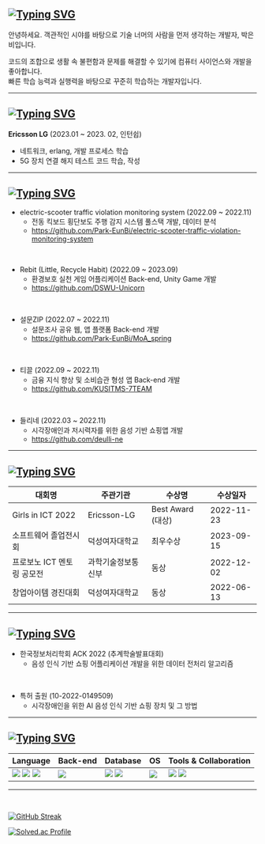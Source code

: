 <!-- <div align="center">
 -->

## [![Typing SVG](https://readme-typing-svg.demolab.com?font=Do+Hyeon&pause=1000&color=F7F7F7&repeat=false&random=false&width=435&lines=%F0%9F%91%A9%E2%80%8D%F0%9F%92%BB+About+Eunbi)](https://git.io/typing-svg)     
안녕하세요. 객관적인 시야를 바탕으로 기술 너머의 사람을 먼저 생각하는 개발자, 박은비입니다. 

코드의 조합으로 생활 속 불편함과 문제를 해결할 수 있기에 컴퓨터 사이언스와 개발을 좋아합니다.    
빠른 학습 능력과 실행력을 바탕으로 꾸준히 학습하는 개발자입니다.

---

## [![Typing SVG](https://readme-typing-svg.demolab.com?font=Do+Hyeon&pause=1000&color=F7F7F7&repeat=false&random=false&width=435&lines=%F0%9F%96%A5%EF%B8%8FCareer)](https://git.io/typing-svg)    

**Ericsson LG** (2023.01 ~ 2023. 02, 인턴쉽)

- 네트워크, erlang, 개발 프로세스 학습
- 5G 장치 연결 해지 테스트 코드 학습, 작성


---

## [![Typing SVG](https://readme-typing-svg.demolab.com?font=Do+Hyeon&pause=1000&color=F7F7F7&repeat=false&random=false&width=435&lines=%F0%9F%8F%83%E2%80%8D%E2%99%80%EF%B8%8FProject+%26+Activites)](https://git.io/typing-svg)     
- electric-scooter traffic violation monitoring system (2022.09 ~ 2022.11)
  - 전동 킥보드 횡단보도 주행 감지 시스템 풀스택 개발, 데이터 분석
  - https://github.com/Park-EunBi/electric-scooter-traffic-violation-monitoring-system      
 <br/>
      
- Rebit (Little, Recycle Habit) (2022.09 ~ 2023.09)          
  - 환경보호 실천 게임 어플리케이션 Back-end, Unity Game 개발    
  - https://github.com/DSWU-Unicorn        
<br/>    
       
- 설문ZIP (2022.07 ~ 2022.11)
  - 설문조사 공유 웹, 앱 플랫폼 Back-end 개발
  - https://github.com/Park-EunBi/MoA_spring     
 <br/>
            
- 티끌 (2022.09 ~ 2022.11)
   - 금융 지식 향상 및 소비습관 형성 앱 Back-end 개발
   - https://github.com/KUSITMS-7TEAM     
 <br/>
        
- 들리네 (2022.03 ~ 2022.11)
  - 시각장애인과 저시력자를 위한 음성 기반 쇼핑앱 개발
  - https://github.com/deulli-ne
       
---

## [![Typing SVG](https://readme-typing-svg.demolab.com?font=Do+Hyeon&pause=1000&color=F7F7F7&repeat=false&random=false&width=435&lines=%F0%9F%8F%86+%EC%88%98%EC%83%81%EA%B2%BD%EB%A0%A5)](https://git.io/typing-svg)     
| 대회명 | 주관기관 | 수상명 | 수상일자 |
| --- | --- | --- | --- |
| Girls in ICT 2022 | Ericsson-LG | Best Award (대상) | 2022-11-23 |
| 소프트웨어 졸업전시회 | 덕성여자대학교 | 최우수상 | 2023-09-15 |
| 프로보노 ICT 멘토링 공모전 | 과학기술정보통신부 | 동상 | 2022-12-02 |
| 창업아이템 경진대회 | 덕성여자대학교 | 동상 | 2022-06-13 |

---

## [![Typing SVG](https://readme-typing-svg.demolab.com?font=Do+Hyeon&pause=1000&color=F7F7F7&repeat=false&random=false&width=435&lines=%F0%9F%93%96+%EB%85%BC%EB%AC%B8+%26+%ED%8A%B9%ED%97%88+%EC%B6%9C%EC%9B%90)](https://git.io/typing-svg)      
- 한국정보처리학회 ACK 2022 (추계학술발표대회)
  - 음성 인식 기반 쇼핑 어플리케이션 개발을 위한 데이터 전처리 알고리즘

<br/>    
     
- 특허 출원 (10-2022-0149509)    
  - 시각장애인을 위한 AI 음성 인식 기반 쇼핑 장치 및 그 방법      


---
## [![Typing SVG](https://readme-typing-svg.demolab.com?font=Do+Hyeon&pause=1000&color=F7F7F7&repeat=false&random=false&width=435&lines=%F0%9F%9B%A0%EF%B8%8F+Stack)](https://git.io/typing-svg)      
<div align=center> 

| Language | Back-end | Database | OS | Tools & Collaboration | 
| --- | --- | --- | --- | ---|
| <img src="https://img.shields.io/badge/java-007396?style=for-the-badge&logo=java&logoColor=white"> <img src="https://img.shields.io/badge/python-3776AB?style=for-the-badge&logo=python&logoColor=white"> <img src="https://img.shields.io/badge/c++-00599C?style=for-the-badge&logo=c%2B%2B&logoColor=white"> | <img src="https://img.shields.io/badge/Spring-6DB33F?style=for-the-badge&logo=Spring&logoColor=white"> | <img src="https://img.shields.io/badge/mysql-4479A1?style=for-the-badge&logo=mysql&logoColor=white">  <img src="https://img.shields.io/badge/aws-232F3E?style=for-the-badge&logo=aws&logoColor=white"> | <img src="https://img.shields.io/badge/linux-FCC624?style=for-the-badge&logo=linux&logoColor=black"> |   <img src="https://img.shields.io/badge/github-181717?style=for-the-badge&logo=github&logoColor=white"> <img src="https://img.shields.io/badge/git-F05032?style=for-the-badge&logo=git&logoColor=white"> |

</div>

---



<br>
  
[![GitHub Streak](https://streak-stats.demolab.com?user=Park-Eunbi&theme=material-palenight&hide_border=true)](https://git.io/streak-stats)

[![Solved.ac Profile](http://mazassumnida.wtf/api/v2/generate_badge?boj=parkeb555)](https://solved.ac/parkeb555/)
<!--
[![Top Langs](https://github-readme-stats.vercel.app/api/top-langs/?username=Park-EunBi&layout=compact&theme=dracula)](https://github.com/metleeha)
-->
  
<!-- [![Hits](https://hits.seeyoufarm.com/api/count/incr/badge.svg?url=https%3A%2F%2Fgithub.com%2FPark-EunBi&count_bg=%237991D6&title_bg=%233B4769&icon=&icon_color=%23E7E7E7&title=Eunbi+Park&edge_flat=false)](https://hits.seeyoufarm.com) -->


<!--

[![Hits](https://hits.seeyoufarm.com/api/count/incr/badge.svg?url=https%3A%2F%2Fgithub.com%2FPark-EunBi&count_bg=%2379C83D&title_bg=%23555555&icon=&icon_color=%23E7E7E7&title=hits&edge_flat=false)](https://hits.seeyoufarm.com)

[![Park-EunBi's github stats](https://github-readme-stats.vercel.app/api/top-langs/?username=Park-EunBi&show_icons=true&hide_border=true&title_color=004386&icon_color=004386&layout=compact)](https://github.com/Park-EunBi)

![trophy](https://github-profile-trophy.vercel.app/?username=Park-EunBi)


**Park-EunBi/Park-EunBi** is a ✨ _special_ ✨ repository because its `README.md` (this file) appears on your GitHub profile.

Here are some ideas to get you started:

- 🔭 I’m currently working on ...
- 🌱 I’m currently learning ...
- 👯 I’m looking to collaborate on ...
- 🤔 I’m looking for help with ...
- 💬 Ask me about ...
- 📫 How to reach me: ...
- 😄 Pronouns: ...
- ⚡ Fun fact: ...
</div>
  
-->

